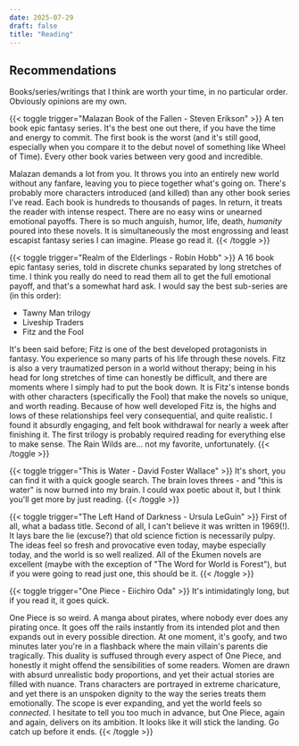 ```yaml
---
date: 2025-07-29
draft: false
title: "Reading"
---
```


## Recommendations

Books/series/writings that I think are worth your time, in no particular order. Obviously opinions are my own.

{{< toggle trigger="Malazan Book of the Fallen - Steven Erikson" >}}
A ten book epic fantasy series. It's the best one out there, if you have the time and energy to commit. The first book is the worst (and it's still good, especially when you compare it to the debut novel of something like Wheel of Time). Every other book varies between very good and incredible.

Malazan demands a lot from you. It throws you into an entirely new world without any fanfare, leaving you to piece together what's going on. There's probably more characters introduced (and killed) than any other book series I've read. Each book is hundreds to thousands of pages. In return, it treats the reader with intense respect. There are no easy wins or unearned emotional payoffs. There is so much anguish, humor, life, death, *humanity* poured into these novels. It is simultaneously the most engrossing and least escapist fantasy series I can imagine. Please go read it.
{{< /toggle >}}

{{< toggle trigger="Realm of the Elderlings - Robin Hobb" >}}
A 16 book epic fantasy series, told in discrete chunks separated by long stretches of time. I think you really do need to read them all to get the full emotional payoff, and that's a somewhat hard ask. I would say the best sub-series are (in this order):
- Tawny Man trilogy
- Liveship Traders
- Fitz and the Fool

It's been said before; Fitz is one of the best developed protagonists in fantasy. You experience so many parts of his life through these novels. Fitz is also a very traumatized person in a world without therapy; being in his head for long stretches of time can honestly be difficult,
and there are moments where I simply had to put the book down. It is Fitz's intense bonds with other characters (specifically the Fool) that make the novels so unique, and worth reading. Because of how well developed Fitz is, the highs and lows of these relationships feel very consequential, and quite realistic. I found it absurdly engaging, and felt book withdrawal for nearly a week after finishing it.
The first trilogy is probably required reading for everything else to make sense. The Rain Wilds are... not my favorite, unfortunately.
{{< /toggle >}}

{{< toggle trigger="This is Water - David Foster Wallace" >}}
It's short, you can find it with a quick google search. The brain loves threes - and "this is water" is now burned into my brain. I could wax poetic about it, but I think you'll get more by just reading.
{{< /toggle >}}

{{< toggle trigger="The Left Hand of Darkness - Ursula LeGuin" >}}
First of all, what a badass title. Second of all, I can't believe it was written in 1969(!). It lays bare the lie (excuse?) that old science fiction is necessarily pulpy. The ideas feel so fresh and provocative even today, maybe especially today, and the world is so well realized. All of the Ekumen novels are excellent (maybe with the exception of "The Word for World is Forest"), but if you were going to read just one, this should be it.
{{< /toggle >}}


{{< toggle trigger="One Piece - Eiichiro Oda" >}}
It's intimidatingly long, but if you read it, it goes quick. 

One Piece is so weird. A manga about pirates, where nobody ever does any pirating once. It goes off the rails instantly from its intended plot and then expands out in every possible direction. At one moment, it's goofy, and two minutes later you're in a flashback where the main villain's parents die tragically. This duality is suffused through every aspect of One Piece, and honestly it might offend the sensibilities of some readers. Women  are drawn with absurd unrealistic body proportions, and yet their actual stories are filled with nuance. Trans characters are portrayed in extreme charicature, and yet there is an unspoken dignity to the way the series treats them emotionally. The scope is ever expanding, and yet the world feels so *connected*. I hesitate to tell you too much in advance, but One Piece, again and again, delivers on its ambition. It looks like it will stick the landing. Go catch up before it ends.
{{< /toggle >}}